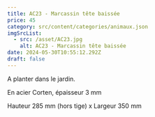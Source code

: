 ```yaml
---
title: AC23 - Marcassin tête baissée
price: 45
category: src/content/categories/animaux.json
imgSrcList:
  - src: /asset/AC23.jpg
    alt: AC23 - Marcassin tête baissée
date: 2024-05-30T10:55:12.292Z
draft: false
---
```


A planter dans le jardin. 

En acier Corten, épaisseur 3 mm

Hauteur 285 mm (hors tige) x Largeur 350 mm
